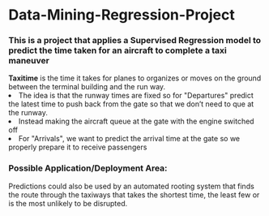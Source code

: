 # Data-Mining-Regression-Project
<h3> This is a project that applies a Supervised Regression model to predict the time taken for an aircraft to complete a taxi maneuver </h3> 
<b>Taxitime</b> is the time it takes for planes to organizes or moves on the ground between the terminal building  and the run way.
<li>The idea is that the runway times are fixed so for "Departures" predict the latest time to push back from the gate so that we don’t need to que at the runway.</li>
<li> Instead making the aircraft queue at the gate with the  engine switched off</li>
<li> For "Arrivals", we want to predict the arrival time at the gate so we properly prepare it to receive passengers</li>
  
<h3> Possible Application/Deployment Area: </h3>
Predictions could also be used by an automated rooting system that finds the route through the taxiways that takes the shortest time, the least few or is the most unlikely to be disrupted.

